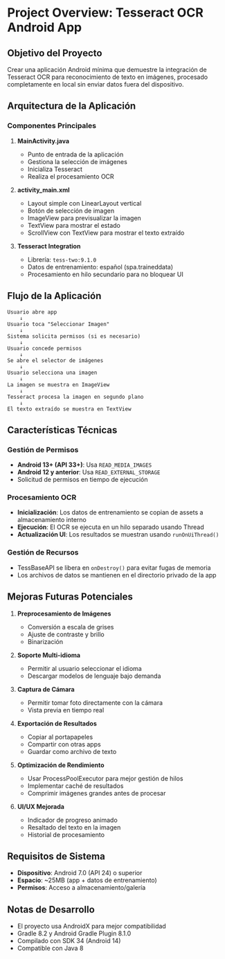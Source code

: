 # Project Overview: Tesseract OCR Android App

## Objetivo del Proyecto

Crear una aplicación Android mínima que demuestre la integración de Tesseract OCR para reconocimiento de texto en imágenes, procesado completamente en local sin enviar datos fuera del dispositivo.

## Arquitectura de la Aplicación

### Componentes Principales

1. **MainActivity.java**
   - Punto de entrada de la aplicación
   - Gestiona la selección de imágenes
   - Inicializa Tesseract
   - Realiza el procesamiento OCR

2. **activity_main.xml**
   - Layout simple con LinearLayout vertical
   - Botón de selección de imagen
   - ImageView para previsualizar la imagen
   - TextView para mostrar el estado
   - ScrollView con TextView para mostrar el texto extraído

3. **Tesseract Integration**
   - Librería: `tess-two:9.1.0`
   - Datos de entrenamiento: español (spa.traineddata)
   - Procesamiento en hilo secundario para no bloquear UI

## Flujo de la Aplicación

```
Usuario abre app
    ↓
Usuario toca "Seleccionar Imagen"
    ↓
Sistema solicita permisos (si es necesario)
    ↓
Usuario concede permisos
    ↓
Se abre el selector de imágenes
    ↓
Usuario selecciona una imagen
    ↓
La imagen se muestra en ImageView
    ↓
Tesseract procesa la imagen en segundo plano
    ↓
El texto extraído se muestra en TextView
```

## Características Técnicas

### Gestión de Permisos
- **Android 13+ (API 33+)**: Usa `READ_MEDIA_IMAGES`
- **Android 12 y anterior**: Usa `READ_EXTERNAL_STORAGE`
- Solicitud de permisos en tiempo de ejecución

### Procesamiento OCR
- **Inicialización**: Los datos de entrenamiento se copian de assets a almacenamiento interno
- **Ejecución**: El OCR se ejecuta en un hilo separado usando Thread
- **Actualización UI**: Los resultados se muestran usando `runOnUiThread()`

### Gestión de Recursos
- TessBaseAPI se libera en `onDestroy()` para evitar fugas de memoria
- Los archivos de datos se mantienen en el directorio privado de la app

## Mejoras Futuras Potenciales

1. **Preprocesamiento de Imágenes**
   - Conversión a escala de grises
   - Ajuste de contraste y brillo
   - Binarización

2. **Soporte Multi-idioma**
   - Permitir al usuario seleccionar el idioma
   - Descargar modelos de lenguaje bajo demanda

3. **Captura de Cámara**
   - Permitir tomar foto directamente con la cámara
   - Vista previa en tiempo real

4. **Exportación de Resultados**
   - Copiar al portapapeles
   - Compartir con otras apps
   - Guardar como archivo de texto

5. **Optimización de Rendimiento**
   - Usar ProcessPoolExecutor para mejor gestión de hilos
   - Implementar caché de resultados
   - Comprimir imágenes grandes antes de procesar

6. **UI/UX Mejorada**
   - Indicador de progreso animado
   - Resaltado del texto en la imagen
   - Historial de procesamiento

## Requisitos de Sistema

- **Dispositivo**: Android 7.0 (API 24) o superior
- **Espacio**: ~25MB (app + datos de entrenamiento)
- **Permisos**: Acceso a almacenamiento/galería

## Notas de Desarrollo

- El proyecto usa AndroidX para mejor compatibilidad
- Gradle 8.2 y Android Gradle Plugin 8.1.0
- Compilado con SDK 34 (Android 14)
- Compatible con Java 8
